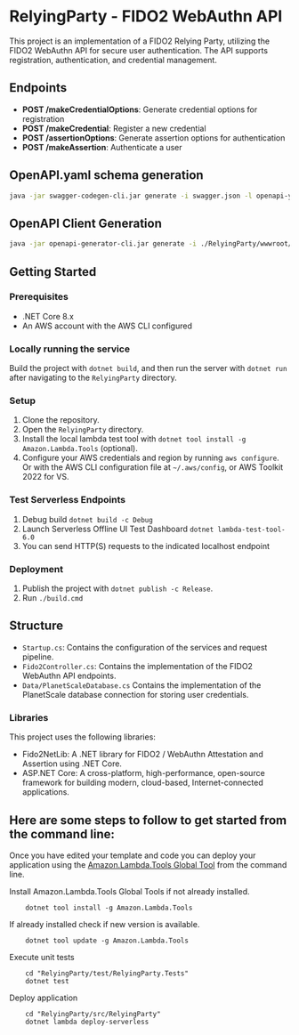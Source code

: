 # RelyingParty - FIDO2 WebAuthn API

This project is an implementation of a FIDO2 Relying Party, utilizing the FIDO2 WebAuthn API for secure user authentication. The API supports registration, authentication, and credential management.

## Endpoints

- **POST /makeCredentialOptions**: Generate credential options for registration
- **POST /makeCredential**: Register a new credential
- **POST /assertionOptions**: Generate assertion options for authentication
- **POST /makeAssertion**: Authenticate a user

## OpenAPI.yaml schema generation

```sh
java -jar swagger-codegen-cli.jar generate -i swagger.json -l openapi-yaml -o ./RelyingParty/wwwroot
```

## OpenAPI Client Generation

```sh
java -jar openapi-generator-cli.jar generate -i ./RelyingParty/wwwroot/openapi.yaml -g typescript-axios -o ./tmp/KeypartyClient 
```

## Getting Started

### Prerequisites

- .NET Core 8.x
- An AWS account with the AWS CLI configured

### Locally running the service

Build the project with `dotnet build`, and then run the server with `dotnet run` after navigating to the `RelyingParty` directory.

### Setup

1. Clone the repository.
2. Open the `RelyingParty` directory.
3. Install the local lambda test tool with `dotnet tool install -g Amazon.Lambda.Tools` (optional).
4. Configure your AWS credentials and region by running `aws configure`. Or with the AWS CLI configuration file at `~/.aws/config`, or AWS Toolkit 2022 for VS.

### Test Serverless Endpoints

1. Debug build `dotnet build -c Debug`
2. Launch Serverless Offline UI Test Dashboard `dotnet lambda-test-tool-6.0`
3. You can send HTTP(S) requests to the indicated localhost endpoint


### Deployment

1. Publish the project with `dotnet publish -c Release`.
2. Run `./build.cmd`

## Structure

- `Startup.cs`: Contains the configuration of the services and request pipeline.
- `Fido2Controller.cs`: Contains the implementation of the FIDO2 WebAuthn API endpoints.
- `Data/PlanetScaleDatabase.cs` Contains the implementation of the PlanetScale database connection for storing user credentials.

### Libraries

This project uses the following libraries:

- Fido2NetLib: A .NET library for FIDO2 / WebAuthn Attestation and Assertion using .NET Core.
- ASP.NET Core: A cross-platform, high-performance, open-source framework for building modern, cloud-based, Internet-connected applications.

## Here are some steps to follow to get started from the command line:

Once you have edited your template and code you can deploy your application using the [Amazon.Lambda.Tools Global Tool](https://github.com/aws/aws-extensions-for-dotnet-cli#aws-lambda-amazonlambdatools) from the command line.

Install Amazon.Lambda.Tools Global Tools if not already installed.
```
    dotnet tool install -g Amazon.Lambda.Tools
```

If already installed check if new version is available.
```
    dotnet tool update -g Amazon.Lambda.Tools
```

Execute unit tests
```
    cd "RelyingParty/test/RelyingParty.Tests"
    dotnet test
```

Deploy application
```
    cd "RelyingParty/src/RelyingParty"
    dotnet lambda deploy-serverless
```
